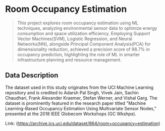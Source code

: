 # Room Occupancy Estimation

> This project explores room occupancy estimation using ML techniques, analyzing environmental sensor data to optimize energy consumption and space utilization efficiency. Employing Support Vector Machines(SVM), Logistic Regression, and Neural Networks(NN), alongside Principal Component Analysis(PCA) for dimensionality reduction, achieved a precision score of 98.7% in occupancy prediction, highlighting the role of ML in smarter infrastructure planning and resource management.


## Data Description
The dataset used in this study originates from the UCI Machine Learning repository and is credited to Adarsh Pal Singh, Vivek Jain, Sachin Chaudhari, Frank Alexander Kraemer, Stefan Werner, and Vishal Garg. The dataset is prominently featured in the research paper titled "Machine Learning-Based Occupancy Estimation Using Multivariate Sensor Nodes," presented at the 2018 IEEE Globecom Workshops (GC Wkshps).

Link: (https://archive.ics.uci.edu/dataset/864/room+occupancy+estimation)
